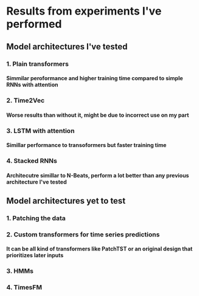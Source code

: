 # Results from experiments I've performed

## Model architectures I've tested

### 1. Plain transformers

#### Simmilar peroformance and higher training time compared to simple RNNs with attention

### 2. Time2Vec

#### Worse results than without it, might be due to incorrect use on my part

### 3. LSTM with attention

#### Simillar performance to transoformers but faster training time

### 4. Stacked RNNs

#### Architecutre simillar to N-Beats, perform a lot better than any previous architecture I've tested

## Model architectures yet to test

### 1. Patching the data

### 2. Custom transformers for time series predictions

#### It can be all kind of transformers like PatchTST or an original design that prioritizes later inputs

### 3. HMMs

### 4. TimesFM

